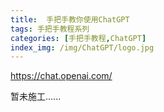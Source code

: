 ```yaml
---
title:  手把手教你使用ChatGPT
tags: 手把手教程系列
categories: [手把手教程,ChatGPT]
index_img: /img/ChatGPT/logo.jpg
---
```


https://chat.openai.com/

暂未施工......